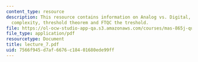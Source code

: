 ```yaml
---
content_type: resource
description: This resource contains information on Analog vs. Digital, Complex computational
  complexity, threshold theorem and FTQC the treshold.
file: https://ol-ocw-studio-app-qa.s3.amazonaws.com/courses/mas-865j-quantum-information-science-spring-2006/7566f945d7af6676c18401680ede99ff_lecture_7.pdf
file_type: application/pdf
resourcetype: Document
title: lecture_7.pdf
uid: 7566f945-d7af-6676-c184-01680ede99ff
---
```

